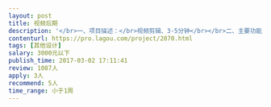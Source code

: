 ```yaml
---                
layout: post       
title: 视频后期           
description: '</br>一、项目描述：</br>视频剪辑、3-5分钟</br></br>二、主要功能点：</br>素材我们会提供，只需要基础的剪辑就可以</br></br>三、可参考产品：</br>http://alicdn.lilslb.com/20170226_0729f1595d52b46d377079d3916b78d6.mp4</br></br>四、人员要求：</br>1、能独立完成日常设计剪辑任务</br>2、精通AE、PR、PS等各种软件；</br>3、有深厚的美术功底及良好的设计感觉；有独立完成的设计作品；</br>4、良好的沟通能力和契约精神。</br>'     
contenturl: https://pro.lagou.com/project/2070.html      
tags: [其他设计]            
salary: 3000元以下          
publish_time: 2017-03-02 17:11:41         
review: 1087人                   
apply: 3人                   
recommend: 5人                   
time_range: 小于1周              
---                 
```

